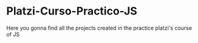 # Platzi-Curso-Practico-JS
Here you gonna find all the projects created in the practice platzi's course of JS
